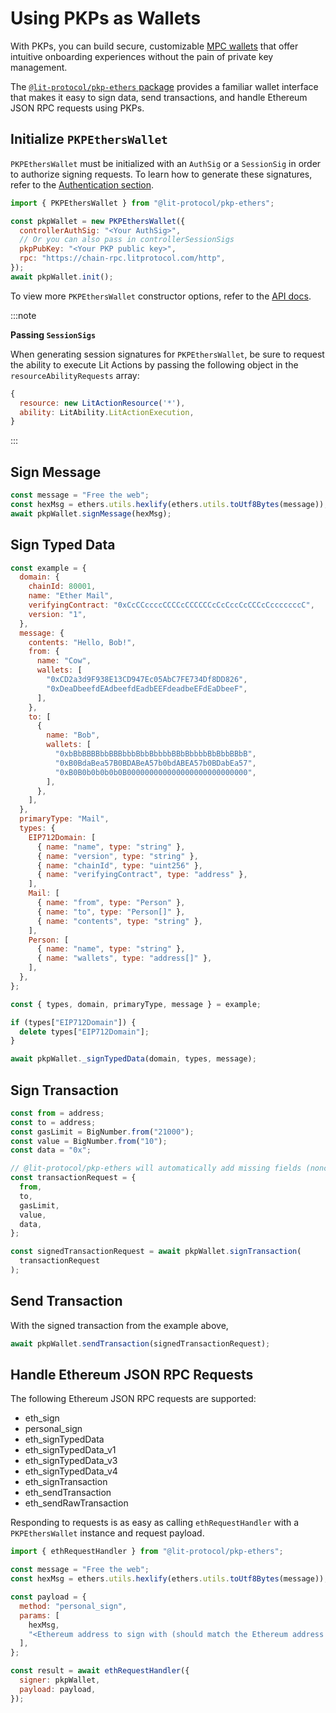 # Using PKPs as Wallets

With PKPs, you can build secure, customizable [MPC wallets](/resources/pkpsAsWallet) that offer intuitive onboarding experiences without the pain of private key management.

The [`@lit-protocol/pkp-ethers` package](https://github.com/LIT-Protocol/js-sdk/tree/master/packages/pkp-ethers) provides a familiar wallet interface that makes it easy to sign data, send transactions, and handle Ethereum JSON RPC requests using PKPs.

## Initialize `PKPEthersWallet`

`PKPEthersWallet` must be initialized with an `AuthSig` or a `SessionSig` in order to authorize signing requests. To learn how to generate these signatures, refer to the [Authentication section](/SDK/Explanation/authentication/overview).

```js
import { PKPEthersWallet } from "@lit-protocol/pkp-ethers";

const pkpWallet = new PKPEthersWallet({
  controllerAuthSig: "<Your AuthSig>",
  // Or you can also pass in controllerSessionSigs
  pkpPubKey: "<Your PKP public key>",
  rpc: "https://chain-rpc.litprotocol.com/http",
});
await pkpWallet.init();
```

To view more `PKPEthersWallet` constructor options, refer to the [API docs](https://js-sdk.litprotocol.com/interfaces/types_src.PKPEthersWalletProp.html).

:::note

**Passing `SessionSigs`**

When generating session signatures for `PKPEthersWallet`, be sure to request the ability to execute Lit Actions by passing the following object in the `resourceAbilityRequests` array:

```js
{
  resource: new LitActionResource('*'),
  ability: LitAbility.LitActionExecution,
}
```

:::

## Sign Message

```js
const message = "Free the web";
const hexMsg = ethers.utils.hexlify(ethers.utils.toUtf8Bytes(message));
await pkpWallet.signMessage(hexMsg);
```

## Sign Typed Data

```js
const example = {
  domain: {
    chainId: 80001,
    name: "Ether Mail",
    verifyingContract: "0xCcCCccccCCCCcCCCCCCcCcCccCcCCCcCcccccccC",
    version: "1",
  },
  message: {
    contents: "Hello, Bob!",
    from: {
      name: "Cow",
      wallets: [
        "0xCD2a3d9F938E13CD947Ec05AbC7FE734Df8DD826",
        "0xDeaDbeefdEAdbeefdEadbEEFdeadbeEFdEaDbeeF",
      ],
    },
    to: [
      {
        name: "Bob",
        wallets: [
          "0xbBbBBBBbbBBBbbbBbbBbbbbBBbBbbbbBbBbbBBbB",
          "0xB0BdaBea57B0BDABeA57b0bdABEA57b0BDabEa57",
          "0xB0B0b0b0b0b0B000000000000000000000000000",
        ],
      },
    ],
  },
  primaryType: "Mail",
  types: {
    EIP712Domain: [
      { name: "name", type: "string" },
      { name: "version", type: "string" },
      { name: "chainId", type: "uint256" },
      { name: "verifyingContract", type: "address" },
    ],
    Mail: [
      { name: "from", type: "Person" },
      { name: "to", type: "Person[]" },
      { name: "contents", type: "string" },
    ],
    Person: [
      { name: "name", type: "string" },
      { name: "wallets", type: "address[]" },
    ],
  },
};

const { types, domain, primaryType, message } = example;

if (types["EIP712Domain"]) {
  delete types["EIP712Domain"];
}

await pkpWallet._signTypedData(domain, types, message);
```

## Sign Transaction

```js
const from = address;
const to = address;
const gasLimit = BigNumber.from("21000");
const value = BigNumber.from("10");
const data = "0x";

// @lit-protocol/pkp-ethers will automatically add missing fields (nonce, chainId, gasPrice, gasLimit)
const transactionRequest = {
  from,
  to,
  gasLimit,
  value,
  data,
};

const signedTransactionRequest = await pkpWallet.signTransaction(
  transactionRequest
);
```

## Send Transaction

With the signed transaction from the example above,

```js
await pkpWallet.sendTransaction(signedTransactionRequest);
```

## Handle Ethereum JSON RPC Requests

The following Ethereum JSON RPC requests are supported:

- eth_sign
- personal_sign
- eth_signTypedData
- eth_signTypedData_v1
- eth_signTypedData_v3
- eth_signTypedData_v4
- eth_signTransaction
- eth_sendTransaction
- eth_sendRawTransaction

Responding to requests is as easy as calling `ethRequestHandler` with a `PKPEthersWallet` instance and request payload.

```js
import { ethRequestHandler } from "@lit-protocol/pkp-ethers";

const message = "Free the web";
const hexMsg = ethers.utils.hexlify(ethers.utils.toUtf8Bytes(message));

const payload = {
  method: "personal_sign",
  params: [
    hexMsg,
    "<Ethereum address to sign with (should match the Ethereum address of your PKP)>",
  ],
};

const result = await ethRequestHandler({
  signer: pkpWallet,
  payload: payload,
});
```
